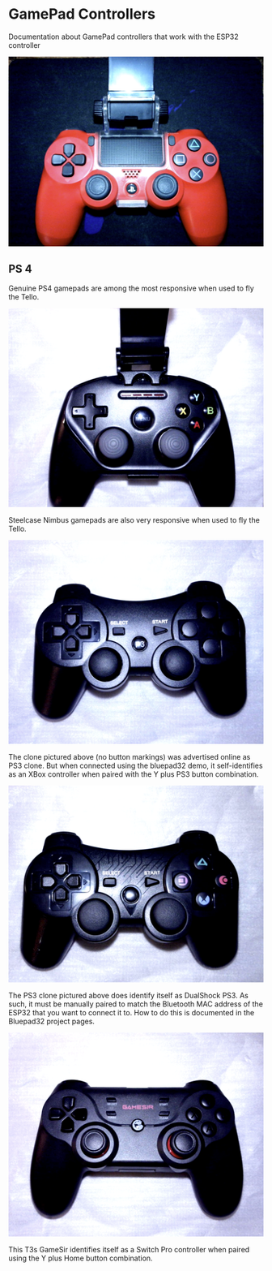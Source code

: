 # GamePad Controllers
Documentation about GamePad controllers that work with the ESP32 controller

![PS4](images/PS4Red.png)

## PS 4

Genuine PS4 gamepads are among the most responsive when used to fly the Tello.

![Nimbus](images/Nimbus.png)

Steelcase Nimbus gamepads are also very responsive when used to fly the Tello.

![PS3 XBox](images/PS3_Xbox.png)

The clone pictured above (no button markings) was advertised online as PS3 clone. But when connected using the bluepad32 demo, it self-identifies as an XBox controller when paired with the Y plus PS3 button combination.

![PS3 Clone](images/PS3_Clone.png)

The PS3 clone pictured above does identify itself as DualShock PS3. As such, it must be manually paired to match the Bluetooth MAC address of the ESP32 that you want to connect it to. How to do this is documented in the Bluepad32 project pages.

![GameSir T3s](images/GameSir%20T3s.png)

This T3s GameSir identifies itself as a Switch Pro controller when paired using the Y plus Home button combination.